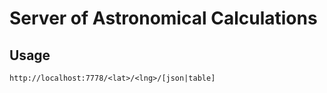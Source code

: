 Server of Astronomical Calculations
===================================

## Usage

```
http://localhost:7778/<lat>/<lng>/[json|table]
```
